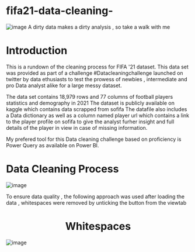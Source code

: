 # fifa21-data-cleaning-
![image](https://user-images.githubusercontent.com/128243939/228189788-425cad47-6fa2-4389-b69d-a3dda26c0b03.png)
A dirty data makes a dirty analysis , so take a walk with me

# Introduction

This is a rundown of the cleaning process for FIFA '21 dataset. This data set was provided as part of a challenge #Datacleaningchallenge launched on twitter by data ethusiasts to test the prowess of newbies , intermediate and pro Data analyst alike for a large messy dataset.

The data set contains 18,979 rows and 77 columns of football players statistics and demography in 2021 The dataset is publicly available on kaggle which contains data scrapped from sofifa The datafile also includes a Data dictionary as well as a column named player url which contains a link to the player profile on sofifa to give the analyst furher insight and full details of the player in view in case of missing information.

My prefered tool for this Data cleaning challenge based on proficiency is Power Query as available on Power BI.

# Data Cleaning Process

![image](https://user-images.githubusercontent.com/128243939/228190392-ab2cec7d-c687-443c-9b94-3b95aee56870.png)

To ensure data quality , the following approach was used after loading the data , whitespaces were removed by unticking the button from the viewtab

<h1 align="center">Whitespaces</h1>

![image](https://user-images.githubusercontent.com/128243939/228192530-774d1c99-393a-4775-8a5b-c8c8bae7c068.png)


<div>
  <![image](https://user-images.githubusercontent.com/128243939/228192581-8b5232d7-4efa-4a2d-9c48-1d0ec9a31fe8.png) />
  <!![image](https://user-images.githubusercontent.com/128243939/228192836-23a082f6-4b42-4cac-9454-af71fe5ad743.png) />
</div>

